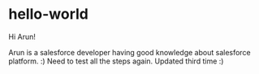 # hello-world

Hi Arun!

Arun is a salesforce developer having good knowledge about salesforce platform. :)
Need to test all the steps again.
Updated third time :)
